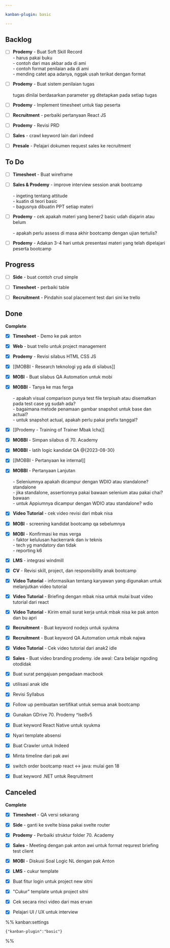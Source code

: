 ```yaml
---

kanban-plugin: basic

---
```


## Backlog

- [ ] **Prodemy** - Buat Soft Skill Record <br>- harus pakai buku<br>- contoh dari mas akbar ada di ami<br>- contoh format penilaian ada di ami<br>- mending catet apa adanya, nggak usah terikat dengan format
- [ ] **Prodemy** - Buat sistem penilaian tugas<br><br>tugas dinilai berdasarkan parameter yg ditetapkan pada setiap tugas
- [ ] **Prodemy** - Implement timesheet untuk tiap peserta
- [ ] **Recruitment** - perbaiki pertanyaan React JS
- [ ] **Prodemy** - Revisi PRD
- [ ] **Sales** - crawl keyword lain dari indeed
- [ ] **Presale** - Pelajari dokumen request sales ke recruitment


## To Do

- [ ] **Timesheet** - Buat wireframe
- [ ] **Sales & Prodemy** - improve interview session anak bootcamp<br><br>- ingeting tentang attitude<br>- kuatin di teori basic <br>- bagusnya dibuatin PPT setiap materi
- [ ] **Prodemy** - cek apakah materi yang bener2 basic udah diajarin atau belum<br><br>- apakah perlu assess di masa akhir bootcamp dengan ujian tertulis?
- [ ] **Prodemy** - Adakan 3-4 hari untuk presentasi materi yang telah dipelajari peserta bootcamp


## Progress

- [ ] **Side** - buat contoh crud simple
- [ ] **Timesheet** - perbaiki table
- [ ] **Recruitment** - Pindahin soal placement test dari sini ke trello


## Done

**Complete**
- [x] **Timesheet** - Demo ke pak anton
- [x] **Web** - buat trello untuk project management
- [x] **Prodemy** - Revisi silabus HTML CSS JS
- [x] [[MOBBI  - Research teknologi yg ada di silabus]]
- [x] **MOBI** - Buat silabus QA Automation untuk mobi
- [x] **MOBBI** - Tanya ke mas ferga<br><br>- apakah visual comparison punya test file terpisah atau disematkan pada test case yg sudah ada?<br>- bagaimana metode penamaan gambar snapshot untuk base dan actual?<br>- untuk snapshot actual, apakah perlu pakai prefix tanggal?
- [x] [[Prodemy  - Training of Trainer Mbak Icha]]
- [x] **MOBBI** - Simpan silabus di 70. Academy
- [x] **MOBBI** - latih logic kandidat QA @{2023-08-30}
- [x] [[MOBBI  - Pertanyaan ke internal]]
- [x] **MOBBI** - Pertanyaan Lanjutan<br><br>- Seleniumnya apakah dicampur dengan WDIO atau standalone? standalone<br>- jika standalone, assertionnya pakai bawaan selenium atau pakai chai? bawaan<br>- untuk Appiumnya dicampur dengan WDIO atau standalone? wdio
- [x] **Video Tutorial** - cek video revisi dari mbak nisa
- [x] **MOBI** -  screening kandidat bootcamp qa sebelumnya
- [x] **MOBI** - Konfirmasi ke mas verga<br>- faktor kelulusan hackerrank dan iv teknis<br>- tech yg mandatory dan tidak<br>- reporting k6
- [x] **LMS** - integrasi windmill
- [x] **CV** - Revisi skill, project, dan responsibility anak bootcamp
- [x] **Video Tutorial** - informasikan tentang karyawan yang digunakan untuk melanjutkan video tutorial
- [x] **Video Tutorial** - Briefing dengan mbak nisa untuk mulai buat video tutorial dari react
- [x] **Video Tutorial** - Kirim email surat kerja untuk mbak nisa ke pak anton dan bu apri
- [x] **Recruitment** - Buat keyword nodejs untuk syukma
- [x] **Recruitment** - Buat keyword QA Automation untuk mbak najwa
- [x] **Video Tutorial** - Cek video tutorial dari anak2 idle
- [x] **Sales** - Buat video branding prodemy. ide awal: Cara belajar ngoding otodidak
- [x] Buat surat pengajuan pengadaan macbook
- [x] utilisasi anak idle
- [x] Revisi Syllabus
- [x] Follow up pembuatan sertifikat untuk semua anak bootcamp
- [x] Gunakan GDrive 70. Prodemy ^lse8v5
- [x] Buat keyword React Native untuk syukma
- [x] Nyari template absensi
- [x] Buat Crawler untuk Indeed
- [x] Minta timeline dari pak awi
- [x] switch order bootcamp react <-> java: mulai gen 18
- [x] Buat keyword .NET untuk Reqruitment


## Canceled

**Complete**
- [x] **Timesheet** - QA versi sekarang
- [x] **Side** - ganti ke svelte biasa pakai svelte router
- [x] **Prodemy** - Perbaiki struktur folder 70. Academy
- [x] **Sales** - Meeting dengan pak anton awi untuk format requrest briefing test client
- [x] **MOBI** - Diskusi Soal Logic NL dengan pak Anton
- [x] **LMS** - cukur template
- [x] Buat fitur login untuk project new sitni
- [x] "Cukur" template untuk project sitni
- [x] Cek secara rinci video dari mas ervan
- [x] Pelajari UI / UX untuk interview




%% kanban:settings
```
{"kanban-plugin":"basic"}
```
%%
